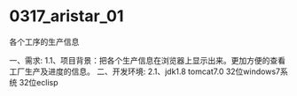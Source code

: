 # 0317_aristar_01
各个工序的生产信息

一、需求:
1.1、项目背景：把各个生产信息在浏览器上显示出来。更加方便的查看工厂生产及进度的信息。
二、开发环境:
    2.1、jdk1.8  tomcat7.0  32位windows7系统  32位eclisp
